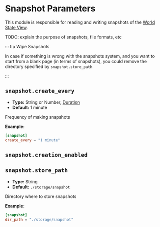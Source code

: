 # Snapshot Parameters

This module is responsible for reading and writing snapshots of the
[World State View](/guide/blockchain/world#world-state-view-wsv).

TODO: explain the purpose of snapshots, file formats, etc

::: tip Wipe Snapshots

In case if something is wrong with the snapshots system, and you want to start from a blank page (in terms of
snapshots), you could remove the directory specified by `snapshot.store_path`.

:::

## `snapshot.create_every`

- **Type:** String or Number, [Duration](glossary#type-duration)
- **Default:** 1 minute

Frequency of making snapshots

**Example:**

```toml
[snapshot]
create_every = "1 minute"
```

## `snapshot.creation_enabled`


<!--

## `snapshot.mode`

Specifies the mode the Snapshot system functions in.

- **Type:** String
- **Possible Values:**
  - **`normal`:** Iroha creates snapshots with a period specified by `snapshot.create_every`. On startup, Iroha reads an
    existing snapshot (if any) and verifies that it is up-to-date with the blocks storage.
  - **`read-only`:** Similar to `normal` but Iroha doesn't create any snapshots.
  - **`disabled`:** Iroha neither creates new snapshots nor reads an existing one on startup.
- **Default:** `normal`

**Example:**

```toml
[snapshot]
mode = "normal"
```

-->

## `snapshot.store_path`

- **Type:** String
- **Default:** `./storage/snapshot`

Directory where to store snapshots

**Example:**

```toml
[snapshot]
dir_path = "./storage/snapshot"
```
